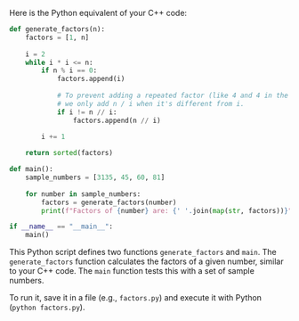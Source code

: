 Here is the Python equivalent of your C++ code:

```python
def generate_factors(n):
    factors = [1, n]
    
    i = 2
    while i * i <= n:
        if n % i == 0:
            factors.append(i)
            
            # To prevent adding a repeated factor (like 4 and 4 in the case of 8),
            # we only add n / i when it's different from i.
            if i != n // i:
                factors.append(n // i)
        
        i += 1

    return sorted(factors)

def main():
    sample_numbers = [3135, 45, 60, 81]
    
    for number in sample_numbers:
        factors = generate_factors(number)
        print(f"Factors of {number} are: {' '.join(map(str, factors))}")

if __name__ == "__main__":
    main()
```

This Python script defines two functions `generate_factors` and `main`. The `generate_factors` function calculates the factors of a given number, similar to your C++ code. The `main` function tests this with a set of sample numbers.

To run it, save it in a file (e.g., `factors.py`) and execute it with Python (`python factors.py`).
